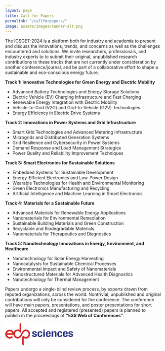 ```yaml
---
layout: page
title: Call for Papers
permalink: "/callforpapers/"
image: assets/images/banner-alt.png
---
```


The ICSGET-2024 is a platform both for industry and academia to present and discuss the innovations, trends, and concerns as well as the challenges encountered and solutions. We invite researchers, professionals, and industry experts to to submit their original, unpublished research contributions to these tracks that are not currently under consideration by another conference/journal, and be part of a collaborative effort to shape a sustainable and eco-conscious energy future.

**Track 1: Innovative Technologies for Green Energy and Electric Mobility**
- Advanced Battery Technologies and Energy Storage Solutions
- Electric Vehicle (EV) Charging Infrastructure and Fast Charging
- Renewable Energy Integration with Electric Mobility
- Vehicle-to-Grid (V2G) and Grid-to-Vehicle (G2V) Technologies
- Energy Efficiency in Electric Drive Systems

**Track 2: Innovations in Power Systems and Grid Infrastructure**
- Smart Grid Technologies and Advanced Metering Infrastructure
- Microgrids and Distributed Generation Systems
- Grid Resilience and Cybersecurity in Power Systems
- Demand Response and Load Management Strategies
- Power Quality and Reliability Improvement Techniques

**Track 3: Smart Electronics for Sustainable Solutions**
- Embedded Systems for Sustainable Development
- Energy-Efficient Electronics and Low-Power Design
- Wearable Technologies for Health and Environmental Monitoring
- Green Electronics Manufacturing and Recycling
- Artificial Intelligence and Machine Learning in Smart Electronics

**Track 4: Materials for a Sustainable Future**
- Advanced Materials for Renewable Energy Applications
- Nanomaterials for Environmental Remediation
- Sustainable Building Materials and Green Construction
- Recyclable and Biodegradable Materials
- Nanomaterials for Therapeutics and Diagnostics

**Track 5: Nanotechnology Innovations in Energy, Environment, and Healthcare**
- Nanotechnology for Solar Energy Harvesting
- Nanocatalysts for Sustainable Chemical Processes
- Environmental Impact and Safety of Nanomaterials
- Nanostructured Materials for Advanced Health Diagnostics
- Nanotechnology for Thermal Management

Papers undergo a single-blind review process, by experts drawn from reputed organizations, across the world. Nontrivial, unpublished and original contributions will only be considered for the conference. The conference will have main papers, presentations, and poster presentations for short papers. All accepted and registered (presented) papers is planned to publish in the proceedings of **"E3S Web of Conferences”**.

![EDP Sciences](../assets/images/e3s.png "EDP Sciences")
